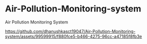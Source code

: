 # Air-Pollution-Monitoring-system
Air Pollution Monitoring System


https://github.com/dhanushkasct19047/Air-Pollution-Monitoring-system/assets/99599915/f880fce5-b466-4275-96cc-a47185f8fb3e

